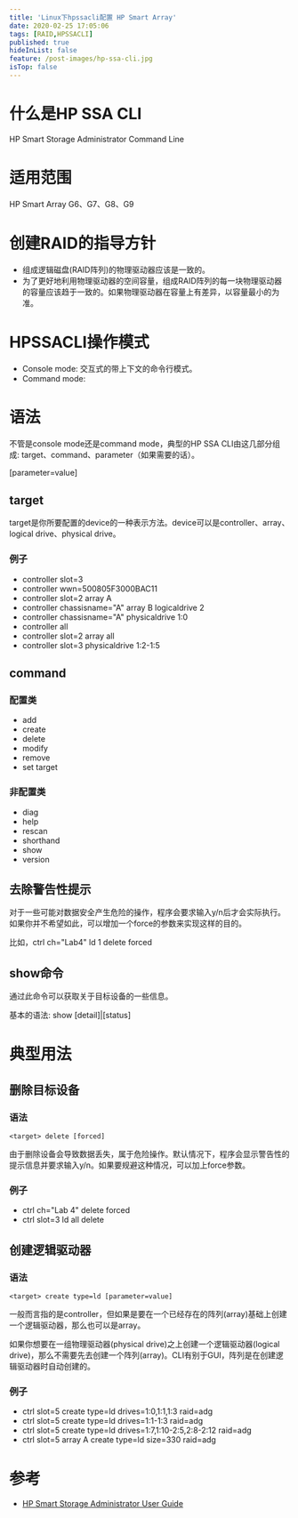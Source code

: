 ```yaml
---
title: 'Linux下hpssacli配置 HP Smart Array'
date: 2020-02-25 17:05:06
tags: [RAID,HPSSACLI]
published: true
hideInList: false
feature: /post-images/hp-ssa-cli.jpg
isTop: false
---
```

# 什么是HP SSA CLI
HP Smart Storage Administrator Command Line

# 适用范围
HP Smart Array G6、G7、G8、G9

# 创建RAID的指导方针
- 组成逻辑磁盘(RAID阵列)的物理驱动器应该是一致的。
- 为了更好地利用物理驱动器的空间容量，组成RAID阵列的每一块物理驱动器的容量应该趋于一致的。如果物理驱动器在容量上有差异，以容量最小的为准。

# HPSSACLI操作模式
- Console mode: 交互式的带上下文的命令行模式。
- Command mode:

# 语法
不管是console mode还是command mode，典型的HP SSA CLI由这几部分组成: target、command、parameter（如果需要的话）。

<target> <command> [parameter=value]

## target
target是你所要配置的device的一种表示方法。device可以是controller、array、logical drive、physical drive。

### 例子
- controller slot=3
- controller wwn=500805F3000BAC11
- controller slot=2 array A
- controller chassisname="A" array B logicaldrive 2
- controller chassisname="A" physicaldrive 1:0
- controller all
- controller slot=2 array all
- controller slot=3 physicaldrive 1:2-1:5

## command
### 配置类
- add
- create
- delete
- modify
- remove
- set target

### 非配置类
- diag
- help
- rescan
- shorthand
- show
- version

## 去除警告性提示
对于一些可能对数据安全产生危险的操作，程序会要求输入y/n后才会实际执行。如果你并不希望如此，可以增加一个force的参数来实现这样的目的。

比如，ctrl ch="Lab4" ld 1 delete forced


## show命令
通过此命令可以获取关于目标设备的一些信息。

基本的语法: <target> show [detail]|[status]

# 典型用法
## 删除目标设备
### 语法
```
<target> delete [forced]
```
由于删除设备会导致数据丢失，属于危险操作。默认情况下，程序会显示警告性的提示信息并要求输入y/n。如果要规避这种情况，可以加上force参数。
### 例子
- ctrl ch="Lab 4" delete forced
- ctrl slot=3 ld all delete

## 创建逻辑驱动器
### 语法
```
<target> create type=ld [parameter=value]
```
一般而言<target>指的是controller，但如果是要在一个已经存在的阵列(array)基础上创建一个逻辑驱动器，那么<target>也可以是array。

如果你想要在一组物理驱动器(physical drive)之上创建一个逻辑驱动器(logical drive)，那么不需要先去创建一个阵列(array)。CLI有别于GUI，阵列是在创建逻辑驱动器时自动创建的。

### 例子
- ctrl slot=5 create type=ld drives=1:0,1:1,1:3 raid=adg
- ctrl slot=5 create type=ld drives=1:1-1:3 raid=adg
- ctrl slot=5 create type=ld drives=1:7,1:10-2:5,2:8-2:12 raid=adg
- ctrl slot=5 array A create type=ld size=330 raid=adg

# 参考
- [HP Smart Storage Administrator User Guide](https://community.hpe.com/hpeb/attachments/hpeb/itrc-264/148204/3/HP%20Smart%20Storage%20Administrator%20User%20Guide.pdf)